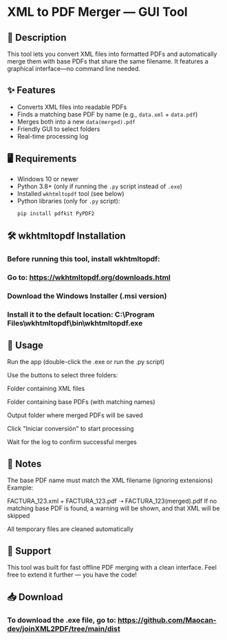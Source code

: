 # XML to PDF Merger — GUI Tool

## 📄 Description

This tool lets you convert XML files into formatted PDFs and automatically merge them with base PDFs that share the same filename. It features a graphical interface—no command line needed.

## ✨ Features

- Converts XML files into readable PDFs  
- Finds a matching base PDF by name (e.g., `data.xml` + `data.pdf`)  
- Merges both into a new `data(merged).pdf`  
- Friendly GUI to select folders  
- Real-time processing log  

## 🖥️ Requirements

- Windows 10 or newer  
- Python 3.8+ (only if running the `.py` script instead of `.exe`)  
- Installed `wkhtmltopdf` tool (see below)  
- Python libraries (only for `.py` script):  
  ```bash
  pip install pdfkit PyPDF2

## 🛠️ wkhtmltopdf Installation

### Before running this tool, install wkhtmltopdf:

### Go to: https://wkhtmltopdf.org/downloads.html

### Download the Windows Installer (.msi version)

### Install it to the default location: C:\Program Files\wkhtmltopdf\bin\wkhtmltopdf.exe

## 🚀 Usage

Run the app (double-click the .exe or run the .py script)

Use the buttons to select three folders:

Folder containing XML files

Folder containing base PDFs (with matching names)

Output folder where merged PDFs will be saved

Click "Iniciar conversión" to start processing

Wait for the log to confirm successful merges

## 📝 Notes

The base PDF name must match the XML filename (ignoring extensions) Example:

FACTURA_123.xml + FACTURA_123.pdf ➝ FACTURA_123(merged).pdf
If no matching base PDF is found, a warning will be shown, and that XML will be skipped

All temporary files are cleaned automatically

## 🛟 Support

This tool was built for fast offline PDF merging with a clean interface. Feel free to extend it further — you have the code!

## 📥 Download

### To download the .exe file, go to: https://github.com/Maocan-dev/joinXML2PDF/tree/main/dist